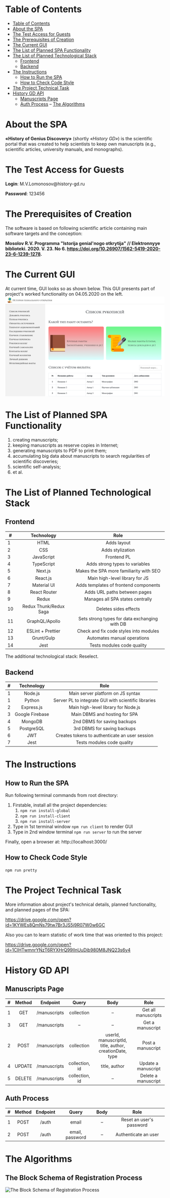 # Table of Contents

- [Table of Contents](#table-of-contents)
- [About the SPA](#about-the-spa)
- [The Test Access for Guests](#the-test-access-for-guests)
- [The Prerequisites of Creation](#the-prerequisites-of-creation)
- [The Current GUI](#the-current-gui)
- [The List of Planned SPA Functionality](#the-list-of-planned-spa-functionality)
- [The List of Planned Technological Stack](#the-list-of-planned-technological-stack)
  - [Frontend](#frontend)
  - [Backend](#backend)
- [The Instructions](#the-instructions)
  - [How to Run the SPA](#how-to-run-the-spa)
  - [How to Check Code Style](#how-to-check-code-style)
- [The Project Technical Task](#the-project-technical-task)
- [History GD API](#history-gd-api)
  - [Manuscripts Page](#manuscripts-page)
  - [Auth Process](#auth-process)
– [The Algorithms](#the-algorithms)

# About the SPA

**«History of Genius Discovery»** (shortly _«History GD»_) is the scientific portal that was created to help
scientists to keep own manuscripts (e.g., scientific articles,
university manuals, and monographs).

# The Test Access for Guests

<p><b>Login</b>: M.V.Lomonosov@history-gd.ru</p>
<p><b>Password</b>: 123456</p>

# The Prerequisites of Creation

The software is based on following scientific article
containing main software targets and the conception:

**Mosolov R.V. Programma "Istorija genial'nogo otkrytija" //
Elektronnyye biblioteki. 2020. V. 23. No 6. https://doi.org/10.26907/1562-5419-2020-23-6-1239-1278.**

# The Current GUI

At current time, GUI looks so as shown below. This GUI presents
part of project's worked functionality on 04.05.2020 on the left.
![File:GUI at 04.05.2020](./client/src/assets/gui-at-04.05.2020.png 'GUI at 04.05.2020')

# The List of Planned SPA Functionality

1. creating manuscripts;
1. keeping manuscripts as reserve copies in Internet;
1. generating manuscripts to PDF to print them;
1. accumulating big data about manuscripts to search regularities
   of scientific discoveries;
1. scientific self-analysis;
1. et al.

# The List of Planned Technological Stack

## Frontend

| #   |       Technology       |                     Role                      |
| --- | :--------------------: | :-------------------------------------------: |
| 1   |          HTML          |                  Adds layout                  |
| 2   |          CSS           |               Adds stylization                |
| 3   |       JavaScript       |                  Frontend PL                  |
| 4   |       TypeScript       |        Adds strong types to variables         |
| 5   |        Next.js         |    Makes the SPA more familiarity with SEO    |
| 6   |        React.js        |        Main high-level library for JS         |
| 7   |      Material UI       |     Adds templates of frontend components     |
| 8   |      React Router      |         Adds URL paths between pages          |
| 9   |         Redux          |       Manages all SPA states centrally        |
| 10  | Redux Thunk/Redux Saga |             Deletes sides effects             |
| 11  |     GraphQL/Apollo     | Sets strong types for data exchanging with DB |
| 12  |   ESLint + Prettier    |    Check and fix code styles into modules     |
| 13  |       Grunt/Gulp       |          Automates manual operations          |
| 14  |          Jest          |          Tests modules code quality           |

The additional technological stack: Reselect.

## Backend

| #   |   Technology    |                         Role                         |
| --- | :-------------: | :--------------------------------------------------: |
| 1   |     Node.js     |          Main server platform on JS syntax           |
| 1   |     Python      | Server PL to integrate GUI with scientific libraries |
| 2   |   Express.js    |         Main high-level library for Node.js          |
| 3   | Google Firebase |            Main DBMS and hosting for SPA             |
| 4   |     MongoDB     |             2nd DBMS for saving backups              |
| 5   |   PostgreSQL    |             3rd DBMS for saving backups              |
| 6   |       JWT       |    Creates tokens to authenticate an user session    |
| 7   |      Jest       |              Tests modules code quality              |

# The Instructions

## How to Run the SPA

Run following terminal commands from root directory:

1. Firstable, install all the project dependencies:
   1. `npm run install-global`
   1. `npm run install-client`
   1. `npm run install-server`
1. Type in 1st terminal window `npm run client` to render GUI
1. Type in 2nd window terminal `npm run server` to run the server

Finally, open a browser at: http://localhost:3000/

## How to Check Code Style

`npm run pretty`

# The Project Technical Task

More information about project's technical details, planned
functionality, and planned pages of the SPA:

https://drive.google.com/open?id=1KYWEs8QmNs79tw7Br3JS5j9R07W0w6GC

Also you can to learn statistic of work time that was oriented to
this project:

https://drive.google.com/open?id=1CIHTwmnrYNzT6RYXHrQ99lInUuDib980M8JNQ23s6y4

# History GD API

## Manuscripts Page

| #   | Method |   Endpoint   |     Query      |                          Body                           |        Role         |
| --- | :----: | :----------: | :------------: | :-----------------------------------------------------: | :-----------------: |
| 1   |  GET   | /manuscripts |   collection   |                            –                            | Get all manuscripts |
| 3   |  GET   | /manuscripts |       –        |                            –                            |  Get a manuscript   |
| 2   |  POST  | /manuscripts |   collection   | userId, manuscriptId, title, author, creationDate, type |  Post a manuscript  |
| 4   | UPDATE | /manuscripts | collection, id |                      title, author                      | Update a manuscript |
| 5   | DELETE | /manuscripts | collection, id |                            –                            | Delete a manuscript |

## Auth Process

| #   | Method | Endpoint |      Query      | Body |           Role           |
| --- | :----: | :------: | :-------------: | :--: | :----------------------: |
| 1   |  POST  |  /auth   |      email      |  –   | Reset an user's password |
| 2   |  POST  |  /auth   | email, password |  –   |   Authenticate an user   |

# The Algorithms

## The Block Schema of Registration Process

![The Block Schema of Registration Process](https://firebasestorage.googleapis.com/v0/b/history-gd-cfc68.appspot.com/o/software-docs%2FHistory%20GD.%20Registration%20Logic.png?alt=media&token=edf344be-47f9-46e6-98ca-95d55edec44b)